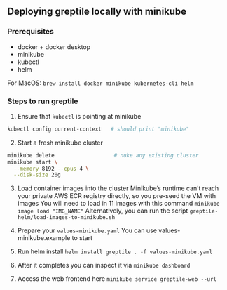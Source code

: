 ## Deploying greptile locally with minikube

### Prerequisites
  - docker + docker desktop
  - minikube
  - kubectl 
  - helm

For MacOS: `brew install docker minikube kubernetes-cli helm`

### Steps to run greptile
1. Ensure that `kubectl` is pointing at minikube

```bash
kubectl config current-context   # should print "minikube"
```

2. Start a fresh minikube cluster
```bash
minikube delete                   # nuke any existing cluster
minikube start \
  --memory 8192 --cpus 4 \
  --disk-size 20g
```

3. Load container images into the cluster
Minikube’s runtime can’t reach your private AWS ECR registry directly, so you pre-seed the VM with images
You will need to load in 11 images with this command
`minikube image load "IMG_NAME"`
Alternatively, you can run the script `greptile-helm/load-images-to-minikube.sh`

3. Prepare your `values-minikube.yaml`
You can use values-minikube.example to start

4. Run helm install
`helm install greptile . -f values-minikube.yaml`

5. After it completes you can inspect it via `minikube dashboard`

6. Access the web frontend here `minikube service greptile-web --url`


